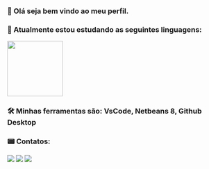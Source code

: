 ### 🥳 Olá seja bem vindo ao meu perfil.
### 🦉 Atualmente estou estudando as seguintes linguagens:
<img src="https://cdn.jsdelivr.net/gh/devicons/devicon/icons/php/php-original.svg" width= 128px height= 128px/>

### 🛠 Minhas ferramentas são: VsCode, Netbeans 8, Github Desktop

### 📟 Contatos:
<div>
<a href="https://www.instagram.com/brenins_ramos/" target="_blank"><img src="https://img.shields.io/badge/-Instagram-%23E4405F?style=for-the-badge&logo=instagram&logoColor=white" target="_blank"></a>
<a href = "mailto:breninsramos@gmail.com"><img src="https://img.shields.io/badge/Gmail-D14836?style=for-the-badge&logo=gmail&logoColor=white" target="_blank"></a>
<a href="https://www.linkedin.com/in/brenins" target="_blank"><img src="https://img.shields.io/badge/-LinkedIn-%230077B5?style=for-the-badge&logo=linkedin&logoColor=white" target="_blank"></a>   
</div>
